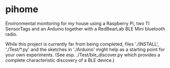 pihome
======

Environmental monitoring for my house using a Raspberry Pi, 
two TI SensorTags and an Arduino together with a 
RedBearLab BLE Mini bluetooth radio.

While this project is currently far from being completed,
files './INSTALL', './Test/*.py' and the sketches in './Arduino' 
might help as a starting point for your own experiments.
(See esp. ./Test/ble_discover.py which provides a complete
characteristic discovery of a BLE device.)


